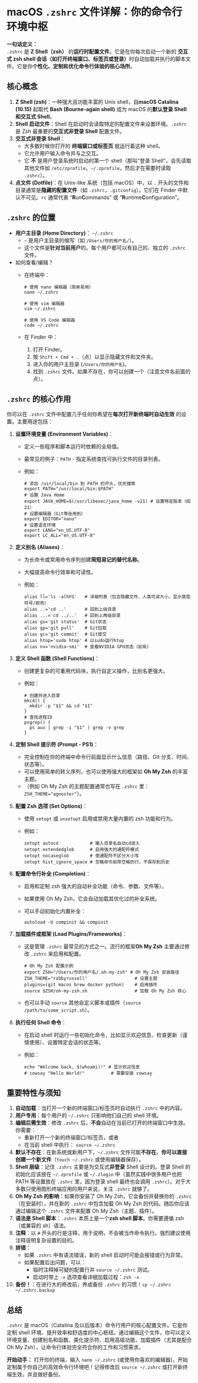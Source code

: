 # macOS `.zshrc` 文件详解：你的命令行环境中枢

​**​一句话定义：​**​  
`.zshrc` 是 ​**​Z Shell（zsh）​**​ 的 ​**​运行时配置文件​**​。它是在你每次启动一个新的 ​**​交互式 zsh shell 会话（如打开终端窗口、标签页或登录）​**​ 时自动加载并执行的脚本文件。它是你 ​**​个性化、定制和优化命令行体验的核心场所​**​。

## 核心概念

1. ​**​Z Shell (zsh)​**​：一种强大且功能丰富的 Unix shell，自 ​**​macOS Catalina (10.15)​**​ 起取代 ​**​Bash (Bourne-again shell)​**​ 成为 macOS 的​**​默认登录 Shell 和交互式 Shell​**​。
2. ​**​Shell 启动文件​**​：Shell 在启动时会读取特定的配置文件来设置环境。`.zshrc` 是 Zsh 最重要的​**​交互式非登录 Shell​**​ 配置文件。
3. ​**​交互式非登录 Shell​**​：
    - 大多数时候你打开的 ​**​终端窗口或标签页​**​ 就运行着这种 shell。
    - 它允许用户输入命令并与之交互。
    - 它 ​**​不​**​ 是用户登录系统时启动的第一个 shell（那叫“登录 Shell”，会先读取其他文件如 `/etc/zprofile`，`~/.zprofile`，然后才在需要时读取 `.zshrc`）。
4. ​**​点文件 (Dotfile)​**​：在 Unix-like 系统（包括 macOS）中，以 `.` 开头的文件和目录通常是 ​**​隐藏的配置文件​**​（如 `.zshrc`，`.gitconfig`）。它们在 Finder 中默认不可见。`rc` 通常代表 “​**​R​**​un ​**​C​**​ommands” 或 “​**​R​**​untime ​**​C​**​onfiguration”。

## `.zshrc` 的位置

- ​**​用户主目录 (Home Directory)​**​： `~/.zshrc`
    - `~` 是用户主目录的缩写（如 `/Users/你的用户名/`）。
    - 这个文件是​**​针对当前用户​**​的。每个用户都可以有自己的、独立的 `.zshrc` 文件。
- 如何查看/编辑？
    - 在终端中：
        
        ```
        # 使用 nano 编辑器（简单易用）
        nano ~/.zshrc
        
        # 使用 vim 编辑器
        vim ~/.zshrc
        
        # 使用 VS Code 编辑器
        code ~/.zshrc
        ```
        
    - 在 Finder 中：
        1. 打开 Finder。
        2. 按 `Shift + Cmd + .`（点）以显示隐藏文件和文件夹。
        3. 进入你的用户主目录 (`/Users/你的用户名`)。
        4. 找到 `.zshrc` 文件。如果不存在，你可以创建一个（注意文件名前面的点）。

## `.zshrc` 的核心作用

你可以在 `.zshrc` 文件中配置几乎任何你希望在 ​**​每次打开新终端时自动生效​**​ 的设置。主要用途包括：

1. ​**​设置环境变量 (Environment Variables)​**​：
    
    - 定义一些程序和脚本运行时依赖的全局值。
    - 最常见的例子：`PATH` - 指定系统查找可执行文件的目录列表。
    - 例如：
        
        ```
        # 添加 /usr/local/bin 到 PATH 的开头，优先搜索
        export PATH="/usr/local/bin:$PATH"
        # 设置 Java Home
        export JAVA_HOME=$(/usr/libexec/java_home -v21) # 设置特定版本（如21）
        # 设置编辑器（Git等会用到）
        export EDITOR="nano"
        # 设置语言环境
        export LANG="en_US.UTF-8"
        export LC_ALL="en_US.UTF-8"
        ```
        
2. ​**​定义别名 (Aliases)​**​：
    
    - 为长命令或常用命令序列创建​**​简短易记的替代名称​**​。
    - 大幅提高命令行效率和可读性。
    - 例如：
        
        ```
        alias ll='ls -alhFG'   # 详细列表（包含隐藏文件，人类可读大小，显示类型符号/颜色）
        alias ..='cd ..'       # 回到上级目录
        alias ...='cd ../..'   # 回到上两级目录
        alias gs='git status'  # Git状态
        alias gp='git pull'    # Git拉取
        alias gc='git commit'  # Git提交
        alias htop='sudo htop' # 以sudo运行htop
        alias nv='nvidia-smi'  # 查看NVIDIA GPU状态（如有）
        ```
        
3. ​**​定义 Shell 函数 (Shell Functions)​**​：
    
    - 创建更复杂的可重用代码块，执行自定义操作，比别名更强大。
    - 例如：
        
        ```
        # 创建并进入目录
        mkcd() {
          mkdir -p "$1" && cd "$1"
        }
        # 查找进程ID
        psgrep() {
          ps aux | grep -i "$1" | grep -v grep
        }
        ```
        
4. ​**​定制 Shell 提示符 (Prompt - PS1)​**​：
    
    - 完全控制在你的终端中命令行前面显示什么信息（路径、Git 分支、时间、状态等）。
    - 可以使用简单的转义序列，也可以使用强大的框架如 ​**​Oh My Zsh​**​ 的丰富主题。
    - （例如 Oh My Zsh 的主题配置通常也写在 `.zshrc` 里： `ZSH_THEME="agnoster"`）。
5. ​**​配置 Zsh 选项 (Set Options)​**​：
    
    - 使用 `setopt` 或 `unsetopt` 启用或禁用大量内置的 zsh 功能和行为。
    - 例如：
        
        ```
        setopt autocd            # 输入目录名自动cd进入
        setopt extendedglob      # 启用强大的通配符模式
        setopt nocaseglob        # 使通配符不区分大小写
        setopt hist_ignore_space # 忽略命令前带空格的行，不保存到历史
        ```
        
6. ​**​配置命令行补全 (Completion)​**​：
    
    - 启用和定制 zsh 强大的自动补全功能（命令、参数、文件等）。
    - 如果使用 Oh My Zsh，它会自动加载其优化过的补全系统。
    - 可以手动初始化内置补全：
        
        ```
        autoload -U compinit && compinit
        ```
        
7. ​**​加载插件或框架 (Load Plugins/Frameworks)​**​：
    
    - 这是管理 `.zshrc` 最常见的方式之一。流行的框架 ​**​Oh My Zsh​**​ 主要通过修改 `.zshrc` 来启用和配置。
        
        ```
        # Oh My Zsh 配置示例
        export ZSH="/Users/你的用户名/.oh-my-zsh" # Oh My Zsh 安装路径
        ZSH_THEME="robbyrussell"                  # 设置主题
        plugins=(git macos brew docker python)    # 启用插件
        source $ZSH/oh-my-zsh.sh                  # 加载 Oh My Zsh 核心
        ```
        
    - 也可以手动 `source` 其他自定义脚本或插件（`source /path/to/some_script.sh`）。
8. ​**​执行任何 Shell 命令​**​：
    
    - 在启动 shell 时运行一些初始化命令，比如显示欢迎信息、检查更新（谨慎使用）、设置特定会话的状态等。
    - 例如：
        
        ```
        echo "Welcome back, $(whoami)!" # 显示欢迎信息
        # cowsay "Hello World!"          # 需要安装 cowsay
        ```
        

## 重要特性与须知

1. ​**​自动加载​**​：当打开一个新的终端窗口/标签页时自动执行 `.zshrc` 中的内容。
2. ​**​用户专用​**​：每个用户的 `~/.zshrc` 只影响他们自己的 shell 环境。
3. ​**​编辑后需生效​**​：修改 `.zshrc` 后，​**​不会​**​自动在当前已打开的终端窗口中生效。你需要：
    - 重新打开一个新的终端窗口/标签页，或者
    - 在当前 shell 中执行： `source ~/.zshrc`
4. ​**​默认不存在​**​：在新系统或新用户下，`~/.zshrc` 文件可能​**​不存在​**​。​**​你可以直接创建一个新文件​**​（`touch ~/.zshrc` 或使用编辑器保存）。
5. ​**​Shell 层级​**​：记住 `.zshrc` 主要是为交互式​**​非登录​**​ Shell 设计的。登录 Shell 的初始化应该放在 `~/.zprofile` 或 `~/.zlogin` 中（虽然实践中很多用户也把 PATH 等设置放在 `.zshrc` 里，因为登录 shell 最终也会调用 `.zshrc`）。对于大多数只使用图形终端应用的用户来说，关注 `.zshrc` 就够了。
6. ​**​Oh My Zsh 的影响​**​：如果你安装了 Oh My Zsh，它会备份并替换你的 `.zshrc`（在安装时），并在新的 `.zshrc` 中包含加载 Oh My Zsh 的代码。随后你应该通过编辑这个 `.zshrc` 文件来配置 Oh My Zsh（主题、插件）。
7. ​**​语法是 Shell 脚本​**​：`.zshrc` 本质上是一个 ​**​zsh shell 脚本​**​。你需要遵循 zsh（或兼容的 sh）语法。
8. ​**​注释​**​：以 `#` 开头的行是注释，用于说明，不会被当作命令执行。强烈建议使用注释说明复杂设置的目的。
9. ​**​排错​**​：
    - 如果 `.zshrc` 中有语法错误，新的 shell 启动时可能会报错或行为异常。
    - 如果配置后出问题，可以：
        - 临时注释掉可疑的配置行并 `source ~/.zshrc` 测试。
        - 启动时带上 `-x` 选项查看详细加载过程：`zsh -x`
10. ​**​备份！​**​：在进行大的修改前，养成备份 `.zshrc` 的习惯！`cp ~/.zshrc ~/.zshrc.backup`

## 总结

`.zshrc` 是 macOS（Catalina 及以后版本）命令行用户的核心配置文件。它是你定制 shell 环境、提升效率和舒适度的中心枢纽。通过编辑这个文件，你可以定义环境变量、创建别名和函数、美化提示符、启用高级功能、加载插件（尤其是配合 Oh My Zsh），让命令行体验完全符合你的工作和习惯需求。

​**​开始动手：​**​ 打开你的终端，输入 `nano ~/.zshrc` (或使用你喜欢的编辑器)，开始定制属于你自己的高效命令行环境吧！记得修改后 `source ~/.zshrc` 或打开新终端生效，并且做好备份。
